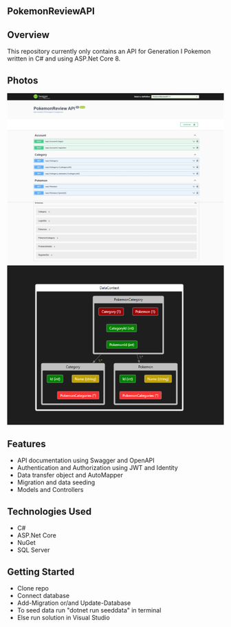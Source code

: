 ## PokemonReviewAPI

## Overview
This repository currently only contains an API for Generation I Pokemon written in C# and using ASP.Net Core 8.

## Photos
![api](https://github.com/tyang146/PokemonReviewAPI/blob/master/Photos/api.jpeg)
![diagram](https://github.com/tyang146/PokemonReviewAPI/blob/master/Photos/diagram2.png)


## Features
- API documentation using Swagger and OpenAPI
- Authentication and Authorization using JWT and Identity
- Data transfer object and AutoMapper
- Migration and data seeding 
- Models and Controllers

## Technologies Used
- C#
- ASP.Net Core
- NuGet
- SQL Server

## Getting Started
- Clone repo
- Connect database 
- Add-Migration or/and Update-Database
- To seed data run "dotnet run seeddata" in terminal
- Else run solution in Visual Studio

